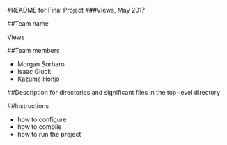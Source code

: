 #README for Final Project
###Views, May 2017

##Team name

Views


##Team members

- Morgan Sorbaro
- Isaac Gluck
- Kazuma Honjo


##Description for directories and significant files in the top-level directory


##Instructions
- how to configure
- how to compile
- how to run the project

